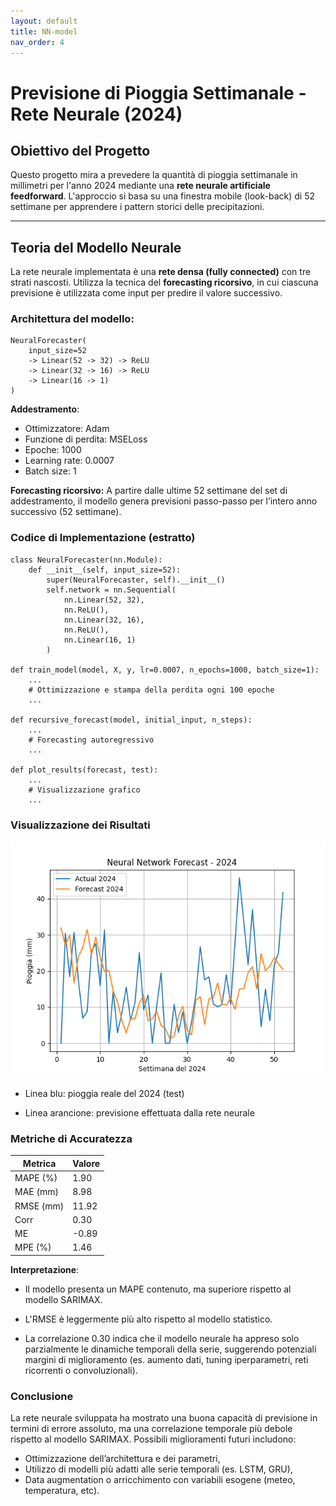 ```yaml
---
layout: default
title: NN-model
nav_order: 4
---
```

# Previsione di Pioggia Settimanale - Rete Neurale (2024)

## Obiettivo del Progetto

Questo progetto mira a prevedere la quantità di pioggia settimanale in millimetri per l'anno 2024 mediante una **rete neurale artificiale feedforward**. L'approccio si basa su una finestra mobile (look-back) di 52 settimane per apprendere i pattern storici delle precipitazioni.

---

## Teoria del Modello Neurale

La rete neurale implementata è una **rete densa (fully connected)** con tre strati nascosti. Utilizza la tecnica del **forecasting ricorsivo**, in cui ciascuna previsione è utilizzata come input per predire il valore successivo.

### Architettura del modello:

```
NeuralForecaster(
    input_size=52
    -> Linear(52 -> 32) -> ReLU
    -> Linear(32 -> 16) -> ReLU
    -> Linear(16 -> 1)
)
```

**Addestramento**:
- Ottimizzatore: Adam 
- Funzione di perdita: MSELoss 
- Epoche: 1000 
- Learning rate: 0.0007 
- Batch size: 1

**Forecasting ricorsivo:**
A partire dalle ultime 52 settimane del set di addestramento, il modello genera previsioni passo-passo per l’intero 
anno successivo (52 settimane).

### Codice di Implementazione (estratto)
```
class NeuralForecaster(nn.Module):
    def __init__(self, input_size=52):
        super(NeuralForecaster, self).__init__()
        self.network = nn.Sequential(
            nn.Linear(52, 32),
            nn.ReLU(),
            nn.Linear(32, 16),
            nn.ReLU(),
            nn.Linear(16, 1)
        )

def train_model(model, X, y, lr=0.0007, n_epochs=1000, batch_size=1):
    ...
    # Ottimizzazione e stampa della perdita ogni 100 epoche
    ...

def recursive_forecast(model, initial_input, n_steps):
    ...
    # Forecasting autoregressivo
    ...

def plot_results(forecast, test):
    ...
    # Visualizzazione grafico
    ...
```

### Visualizzazione dei Risultati
![NNplot.png](img/NNplot.png)

- Linea blu: pioggia reale del 2024 (test)

- Linea arancione: previsione effettuata dalla rete neurale

### Metriche di Accuratezza

| Metrica   | Valore |
| --------- |--------|
| MAPE (%)  | 1.90   |
| MAE (mm)  | 8.98   |
| RMSE (mm) | 11.92  |
| Corr      | 0.30   |
| ME        | -0.89  |
| MPE (%)   | 1.46   |


**Interpretazione**:
- Il modello presenta un MAPE contenuto, ma superiore rispetto al modello SARIMAX.

- L'RMSE è leggermente più alto rispetto al modello statistico.

- La correlazione 0.30 indica che il modello neurale ha appreso solo parzialmente le dinamiche temporali 
della serie, suggerendo potenziali margini di miglioramento (es. aumento dati, tuning iperparametri, reti ricorrenti 
o convoluzionali).

### Conclusione
La rete neurale sviluppata ha mostrato una buona capacità di previsione in termini di errore assoluto, 
ma una correlazione temporale più debole rispetto al modello SARIMAX.
Possibili miglioramenti futuri includono:
- Ottimizzazione dell’architettura e dei parametri, 
- Utilizzo di modelli più adatti alle serie temporali (es. LSTM, GRU), 
- Data augmentation o arricchimento con variabili esogene (meteo, temperatura, etc).